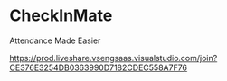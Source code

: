 # CheckInMate
Attendance Made Easier

https://prod.liveshare.vsengsaas.visualstudio.com/join?CE376E3254DB0363990D7182CDEC558A7F76

